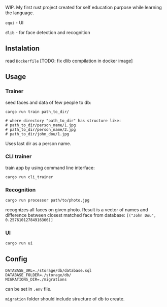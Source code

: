 WIP. My first rust project created for self education purpose while learning the language.

`equi`  - UI

`dlib`  - for face detection and recognition


## Instalation
read `Dockerfile` [TODO: fix dlib compilation in docker image]

## Usage

### Trainer

seed faces and data of few people to db:

```
cargo run train path_to_dir/

# where directory "path_to_dir" has structure like:
# path_to_dir/person_name/1.jpg
# path_to_dir/person_name/2.jpg
# path_to_dir/john_dou/1.jpg
```
Uses last dir as a person name.

### CLI trainer
train app by using command line interface:
```
cargo run cli_trainer
```

### Recognition
```
cargo run processor path/to/photo.jpg
```
recognizes all faces on given photo. Result is a vector of names and difference between closest matched face from database: `[("John Dou", 0.25761012784916366)]`

### UI
```
cargo run ui
```

## Config

```
DATABASE_URL=./storage/db/database.sql
DATABASE_FOLDER=./storage/db/
MIGRATIONS_DIR=./migrations
```
can be set in `.env` file.

`migration` folder should include structure of db to create.


